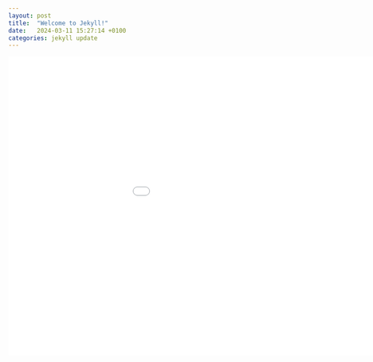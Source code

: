 ```yaml
---
layout: post
title:  "Welcome to Jekyll!"
date:   2024-03-11 15:27:14 +0100
categories: jekyll update
---
```

<embed 
       type="text/html" 
       src="/output.html"
       width="1100"
       height="600"
       >
</embed>
